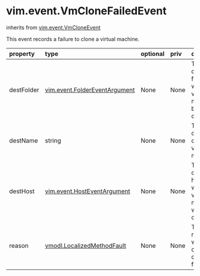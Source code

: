 vim.event.VmCloneFailedEvent
============================
inherits from [vim.event.VmCloneEvent](docs/vim.event.VmCloneEvent.md)


This event records a failure to clone a virtual machine.

| property | type | optional | priv | desc |
|:---------|:-----|:---------|:-----|:-----|
| destFolder | [vim.event.FolderEventArgument](vim.event.FolderEventArgument.md "vim.event.FolderEventArgument") | None | None | The destination folder to which the virtual machine is being cloned. |
| destName | string | None | None | The name of the destination virtual machine. |
| destHost | [vim.event.HostEventArgument](vim.event.HostEventArgument.md "vim.event.HostEventArgument") | None | None | The destination host to which the virtual machine was being cloned. |
| reason | [vmodl.LocalizedMethodFault](vmodl.LocalizedMethodFault.md "vmodl.LocalizedMethodFault") | None | None | The reason why this clone operation failed. |


